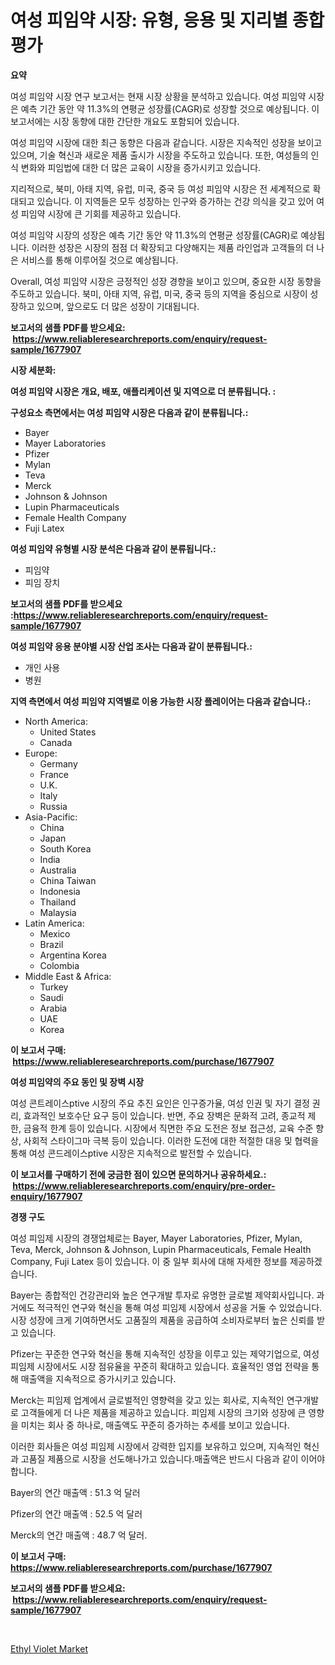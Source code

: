 <p><h1>여성 피임약 시장: 유형, 응용 및 지리별 종합 평가</h1></p><p><strong>요약</strong></p>
<p><p>여성 피임약 시장 연구 보고서는 현재 시장 상황을 분석하고 있습니다. 여성 피임약 시장은 예측 기간 동안 약 11.3%의 연평균 성장률(CAGR)로 성장할 것으로 예상됩니다. 이 보고서에는 시장 동향에 대한 간단한 개요도 포함되어 있습니다.</p><p>여성 피임약 시장에 대한 최근 동향은 다음과 같습니다. 시장은 지속적인 성장을 보이고 있으며, 기술 혁신과 새로운 제품 출시가 시장을 주도하고 있습니다. 또한, 여성들의 인식 변화와 피임법에 대한 더 많은 교육이 시장을 증가시키고 있습니다.</p><p>지리적으로, 북미, 아태 지역, 유럽, 미국, 중국 등 여성 피임약 시장은 전 세계적으로 확대되고 있습니다. 이 지역들은 모두 성장하는 인구와 증가하는 건강 의식을 갖고 있어 여성 피임약 시장에 큰 기회를 제공하고 있습니다.</p><p>여성 피임약 시장의 성장은 예측 기간 동안 약 11.3%의 연평균 성장률(CAGR)로 예상됩니다. 이러한 성장은 시장의 점점 더 확장되고 다양해지는 제품 라인업과 고객들의 더 나은 서비스를 통해 이루어질 것으로 예상됩니다.</p><p>Overall, 여성 피임약 시장은 긍정적인 성장 경향을 보이고 있으며, 중요한 시장 동향을 주도하고 있습니다. 북미, 아태 지역, 유럽, 미국, 중국 등의 지역을 중심으로 시장이 성장하고 있으며, 앞으로도 더 많은 성장이 기대됩니다.</p></p>
<p><strong>보고서의 샘플 PDF를 받으세요: &nbsp;<a href="https://www.reliableresearchreports.com/enquiry/request-sample/1677907">https://www.reliableresearchreports.com/enquiry/request-sample/1677907</a></strong></p>
<p><strong>시장 세분화:</strong></p>
<p><strong> 여성 피임약 시장은 개요, 배포, 애플리케이션 및 지역으로 더 분류됩니다. :</strong></p>
<p><strong>구성요소 측면에서는 여성 피임약 시장은 다음과 같이 분류됩니다.:</strong></p>
<p><ul><li>Bayer</li><li>Mayer Laboratories</li><li>Pfizer</li><li>Mylan</li><li>Teva</li><li>Merck</li><li>Johnson & Johnson</li><li>Lupin Pharmaceuticals</li><li>Female Health Company</li><li>Fuji Latex</li></ul></p>
<p><strong> 여성 피임약 유형별 시장 분석은 다음과 같이 분류됩니다.:</strong></p>
<p><ul><li>피임약</li><li>피임 장치</li></ul></p>
<p><strong>보고서의 샘플 PDF를 받으세요 :<a href="https://www.reliableresearchreports.com/enquiry/request-sample/1677907">https://www.reliableresearchreports.com/enquiry/request-sample/1677907</a></strong></p>
<p><strong> 여성 피임약 응용 분야별 시장 산업 조사는 다음과 같이 분류됩니다.:</strong></p>
<p><ul><li>개인 사용</li><li>병원</li></ul></p>
<p><strong>지역 측면에서 여성 피임약 지역별로 이용 가능한 시장 플레이어는 다음과 같습니다.:</strong></p>
<p><ul>
    <li>
        North America:
        <ul>
            <li>United States</li>
            <li>Canada</li>
        </ul>
    </li>
    <li>
        Europe:
        <ul>
            <li>Germany</li>
            <li>France</li>
            <li>U.K.</li>
            <li>Italy</li>
            <li>Russia</li>
        </ul>
    </li>
    <li>
        Asia-Pacific:
        <ul>
            <li>China</li>
            <li>Japan</li>
            <li>South Korea</li>
            <li>India</li>
            <li>Australia</li>
            <li>China Taiwan</li>
            <li>Indonesia</li>
            <li>Thailand</li>
            <li>Malaysia</li>
        </ul>
    </li>
    <li>
        Latin America:
        <ul>
            <li>Mexico</li>
            <li>Brazil</li>
            <li>Argentina Korea</li>
            <li>Colombia</li>
        </ul>
    </li>
    <li>
        Middle East & Africa:
        <ul>
            <li>Turkey</li>
            <li>Saudi</li>
            <li>Arabia</li>
            <li>UAE</li>
            <li>Korea</li>
        </ul>
    </li>
    </ul></p>
<p><strong>이 보고서 구매: &nbsp;<a href="https://www.reliableresearchreports.com/purchase/1677907">https://www.reliableresearchreports.com/purchase/1677907</a></strong></p>
<p><strong>여성 피임약의 주요 동인 및 장벽 시장</strong></p>
<p><p>여성 콘트레이스ptive 시장의 주요 추진 요인은 인구증가율, 여성 인권 및 자기 결정 권리, 효과적인 보호수단 요구 등이 있습니다. 반면, 주요 장벽은 문화적 고려, 종교적 제한, 금융적 한계 등이 있습니다. 시장에서 직면한 주요 도전은 정보 접근성, 교육 수준 향상, 사회적 스타이그마 극복 등이 있습니다. 이러한 도전에 대한 적절한 대응 및 협력을 통해 여성 콘드레이스ptive 시장은 지속적으로 발전할 수 있습니다.</p></p>
<p><strong>이 보고서를 구매하기 전에 궁금한 점이 있으면 문의하거나 공유하세요.: &nbsp;<a href="https://www.reliableresearchreports.com/enquiry/pre-order-enquiry/1677907">https://www.reliableresearchreports.com/enquiry/pre-order-enquiry/1677907</a></strong></p>
<p><strong>경쟁 구도</strong></p>
<p><p>여성 피임제 시장의 경쟁업체로는 Bayer, Mayer Laboratories, Pfizer, Mylan, Teva, Merck, Johnson & Johnson, Lupin Pharmaceuticals, Female Health Company, Fuji Latex 등이 있습니다. 이 중 일부 회사에 대해 자세한 정보를 제공하겠습니다.</p><p>Bayer는 종합적인 건강관리와 높은 연구개발 투자로 유명한 글로벌 제약회사입니다. 과거에도 적극적인 연구와 혁신을 통해 여성 피임제 시장에서 성공을 거둘 수 있었습니다. 시장 성장에 크게 기여하면서도 고품질의 제품을 공급하여 소비자로부터 높은 신뢰를 받고 있습니다.</p><p>Pfizer는 꾸준한 연구와 혁신을 통해 지속적인 성장을 이루고 있는 제약기업으로, 여성 피임제 시장에서도 시장 점유율을 꾸준히 확대하고 있습니다. 효율적인 영업 전략을 통해 매출액을 지속적으로 증가시키고 있습니다.</p><p>Merck는 피임제 업계에서 글로벌적인 영향력을 갖고 있는 회사로, 지속적인 연구개발로 고객들에게 더 나은 제품을 제공하고 있습니다. 피임제 시장의 크기와 성장에 큰 영향을 미치는 회사 중 하나로, 매출액도 꾸준히 증가하는 추세를 보이고 있습니다.</p><p>이러한 회사들은 여성 피임제 시장에서 강력한 입지를 보유하고 있으며, 지속적인 혁신과 고품질 제품으로 시장을 선도해나가고 있습니다.매출액은 반드시 다음과 같이 이어야합니다.</p><p>Bayer의 연간 매출액 : 51.3 억 달러</p><p>Pfizer의 연간 매출액 : 52.5 억 달러</p><p>Merck의 연간 매출액 : 48.7 억 달러.</p></p>
<p><strong>이 보고서 구매: &nbsp; <a href="https://www.reliableresearchreports.com/purchase/1677907">https://www.reliableresearchreports.com/purchase/1677907</a></strong></p>
<p><strong>보고서의 샘플 PDF를 받으세요: &nbsp;<a href="https://www.reliableresearchreports.com/enquiry/request-sample/1677907">https://www.reliableresearchreports.com/enquiry/request-sample/1677907</a></strong><strong></strong></p>
<p>&nbsp;</p>
<p><p><a href="https://simplistic-meeting-7ee.notion.site/Ethyl-Violet-Market-Research-Report-Provides-Critical-Insights-that-can-help-Shape-Business-Developm-c6f66abd35ae4a77934190971090b0cd">Ethyl Violet Market</a></p></p>